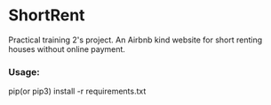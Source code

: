 # ShortRent
Practical training 2's project. An Airbnb kind website for short renting houses without online payment.

### Usage:
pip(or pip3) install -r requirements.txt